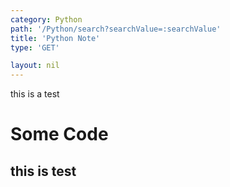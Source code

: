 ```yaml
---
category: Python
path: '/Python/search?searchValue=:searchValue'
title: 'Python Note'
type: 'GET'

layout: nil
---
```


this is a test
# Some Code

this is test
---

